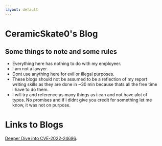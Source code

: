 ```yaml
---
layout: default
---
```

# CeramicSkate0's Blog

## Some things to note and some rules
  - Everything here has nothing to do with my employeer.
  - I am not a lawyer.
  - Dont use anything here for evil or illegal purposes. 
  - These blogs should not be assumed to be a reflection of my report writing skills as they are done in ~30 min because thats all the free time i have to do them.
  - I will try and reference as many things as i can and not have alot of typos. No promises and if i didnt give you credit for something let me know, it was not on purpose.
  


# Links to Blogs

[Deeper Dive into CVE-2022-24696](./CVE-2022-24696.html).
